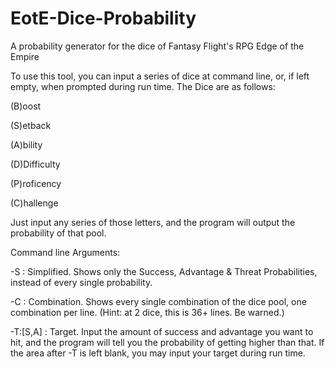 EotE-Dice-Probability
=====================

A probability generator for the dice of Fantasy Flight's RPG Edge of the Empire

To use this tool, you can input a series of dice at command line, or, if left empty, when prompted during run time. 
The Dice are as follows:

(B)oost

(S)etback

(A)bility

(D)Difficulty

(P)roficency

(C)hallenge

Just input any series of those letters, and the program will output the probability of that pool.

Command line Arguments:

-S : Simplified. Shows only the Success, Advantage & Threat Probabilities, instead of every single probability.

-C : Combination. Shows every single combination of the dice pool, one combination per line. (Hint: at 2 dice, this is 36+ lines. Be warned.)

-T:[S,A] : Target. Input the amount of success and advantage you want to hit, and the program will tell you the probability of getting higher than that. If the area after -T is left blank, you may input your target during run time.

